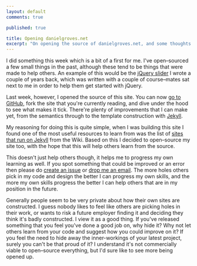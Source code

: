 ```yaml
---
layout: default
comments: true

published: true

title: Opening danielgroves.net
excerpt: "On opening the source of danielgroves.net, and some thoughts on open–source websites"
---
```


I did something this week which is a bit of a first for me. I've open–sourced a few small things in the past, although these tend to be things that were made to help others. An example of this would be the [jQuery slider](https://github.com/danielgroves/jQuery-Slider "jQuery Slider on GitHub") I wrote a couple of years back, which was written with a couple of course–mates sat next to me in order to help them get started with jQuery. 

Last week, however, I opened the source of this site. You can now [go to GitHub](https://github.com/danielgroves/danielgroves.net "danielgroves.net on GitHub"), fork the site that you're currently reading, and dive under the hood to see what makes it tick. There're plenty of improvements that I can make yet, from the semantics through to the template construction with [Jekyll](https://github.com/mojombo/jekyll "Jekyll Static Site Generator"). 

My reasoning for doing this is quite simple, when I was building this site I found one of the most useful resources to learn from was the list of [sites that run on Jekyll](https://github.com/mojombo/jekyll/wiki/Sites "A list of site powered by Jekyll, and their source") from the Wiki. Based on this I decided to open–source my site too, with the hope that this will help others learn from the source. 

This doesn't just help others though, it helps me to progress my  own learning as well. If you spot something that could be improved or an error then please do [create an issue](https://github.com/danielgroves/danielgroves.net/issues/new "Create an issue on danielgroves.net") or [drop me an email](/contact "Contact me"). The more holes others pick in my code and design the better I can progress my own skills, and the more my own skills progress the better I can help others that are in my position in the future. 

Generally people seem to be very private about how their own sites are constructed. I guess nobody likes to feel like others are picking holes in their work, or wants to risk a future employer finding it and deciding they think it's badly constructed. I view it as a good thing. If you've released something that you feel you've done a good job on, why hide it? Why not let others learn from your code and suggest how you could improve on it? If you feel the need to hide away the inner-workings of your latest project, surely you can't be that proud of it? I understand it's not commercially viable to open–source everything, but I'd sure like to see more being opened up. 